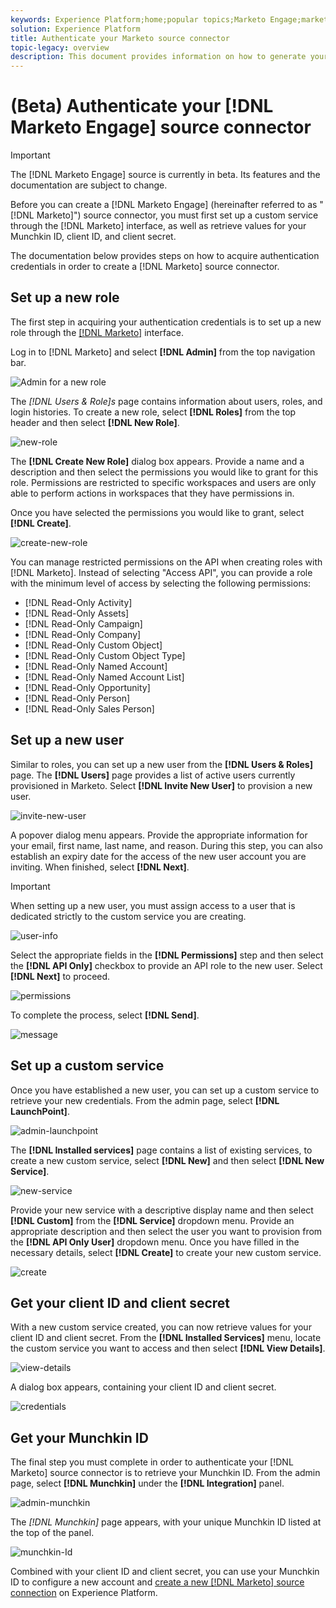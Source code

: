 ```yaml
---
keywords: Experience Platform;home;popular topics;Marketo Engage;marketo engage;marketo
solution: Experience Platform
title: Authenticate your Marketo source connector
topic-legacy: overview
description: This document provides information on how to generate your Marketo authentication credentials.
---
```


# (Beta) Authenticate your [!DNL Marketo Engage] source connector

>[!IMPORTANT]
>
>The [!DNL Marketo Engage] source is currently in beta. Its features and the documentation are subject to change.

Before you can create a [!DNL Marketo Engage] (hereinafter referred to as "[!DNL Marketo]") source connector, you must first set up a custom service through the [!DNL Marketo] interface, as well as retrieve values for your Munchkin ID, client ID, and client secret.

The documentation below provides steps on how to acquire authentication credentials in order to create a [!DNL Marketo] source connector.

## Set up a new role

The first step in acquiring your authentication credentials is to set up a new role through the [[!DNL Marketo]](https://app-sjint.marketo.com/#MM0A1) interface.

Log in to [!DNL Marketo] and select **[!DNL Admin]** from the top navigation bar.

![Admin for a new role](../images/marketo/home.png)

The *[!DNL Users & Role]s* page contains information about users, roles, and login histories. To create a new role, select **[!DNL Roles]** from the top header and then select **[!DNL New Role]**.

![new-role](../images/marketo/new-role.png)

The **[!DNL Create New Role]** dialog box appears. Provide a name and a description and then select the permissions you would like to grant for this role. Permissions are restricted to specific workspaces and users are only able to perform actions in workspaces that they have permissions in.

Once you have selected the permissions you would like to grant, select **[!DNL Create]**.

![create-new-role](../images/marketo/create-new-role.png)

You can manage restricted permissions on the API when creating roles with [!DNL Marketo]. Instead of selecting "Access API", you can provide a role with the minimum level of access by selecting the following permissions:

* [!DNL Read-Only Activity]
* [!DNL Read-Only Assets]
* [!DNL Read-Only Campaign]
* [!DNL Read-Only Company]
* [!DNL Read-Only Custom Object]
* [!DNL Read-Only Custom Object Type]
* [!DNL Read-Only Named Account]
* [!DNL Read-Only Named Account List]
* [!DNL Read-Only Opportunity]
* [!DNL Read-Only Person]
* [!DNL Read-Only Sales Person]

## Set up a new user

Similar to roles, you can set up a new user from the **[!DNL Users & Roles]** page. The **[!DNL Users]** page provides a list of active users currently provisioned in Marketo. Select **[!DNL Invite New User]** to provision a new user.

![invite-new-user](../images/marketo/invite-new-user.png)

A popover dialog menu appears. Provide the appropriate information for your email, first name, last name, and reason. During this step, you can also establish an expiry date for the access of the new user account you are inviting. When finished, select **[!DNL Next]**.

>[!IMPORTANT]
>
>When setting up a new user, you must assign access to a user that is dedicated strictly to the custom service you are creating.

![user-info](../images/marketo/new-user-info.png)

Select the appropriate fields in the **[!DNL Permissions]** step and then select the **[!DNL API Only]** checkbox to provide an API role to the new user. Select **[!DNL Next]** to proceed.

![permissions](../images/marketo/permissions.png)

To complete the process, select **[!DNL Send]**.

![message](../images/marketo/message.png)

## Set up a custom service

Once you have established a new user, you can set up a custom service to retrieve your new credentials. From the admin page, select **[!DNL LaunchPoint]**.

![admin-launchpoint](../images/marketo/admin-launchpoint.png)

The **[!DNL Installed services]** page contains a list of existing services, to create a new custom service, select **[!DNL New]** and then select **[!DNL New Service]**.

![new-service](../images/marketo/new-service.png)

Provide your new service with a descriptive display name and then select **[!DNL Custom]** from the **[!DNL Service]** dropdown menu. Provide an appropriate description and then select the user you want to provision from the **[!DNL API Only User]** dropdown menu. Once you have filled in the necessary details, select **[!DNL Create]** to create your new custom service.

![create](../images/marketo/create.png)

## Get your client ID and client secret

With a new custom service created, you can now retrieve values for your client ID and client secret. From the **[!DNL Installed Services]** menu, locate the custom service you want to access and then select **[!DNL View Details]**.

![view-details](../images/marketo/view-details.png)

A dialog box appears, containing your client ID and client secret.

![credentials](../images/marketo/credentials.png)

## Get your Munchkin ID

The final step you must complete in order to authenticate your [!DNL Marketo] source connector is to retrieve your Munchkin ID. From the admin page, select **[!DNL Munchkin]** under the **[!DNL Integration]** panel.

![admin-munchkin](../images/marketo/admin-munchkin.png)

The *[!DNL Munchkin]* page appears, with your unique Munchkin ID listed at the top of the panel.

![munchkin-Id](../images/marketo/munchkin-id.png)

Combined with your client ID and client secret, you can use your Munchkin ID to configure a new account and [create a new [!DNL Marketo] source connection](../../../tutorials/ui/create/adobe-applications/marketo.md) on Experience Platform.
